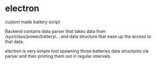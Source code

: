 # electron
custom made battery script

Backend contains data parser that takes data from /sys/class/power/battery/...
and data structure that ease up the access to that data.

electron is very simple tool spawning those batteries data structures via parser and then printing them out in regular intervals.

